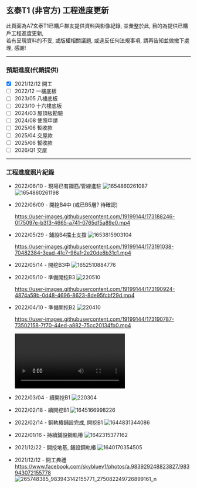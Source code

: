 ## 玄泰T1 (非官方) 工程進度更新

此頁面為A7玄泰T1已購戶群友提供資料與影像紀錄, 並彙整於此, 目的為提供已購戶工程進度更新,  
若有呈現資料的不妥, 或版權相關議題, 或違反任何法規事項, 請再告知並做撤下處理, 感謝!

---
### 預期進度(代銷提供)

- [x] 2021/12/12 開工
- [ ] 2022/12 一樓底板
- [ ] 2023/05 八樓底板
- [ ] 2023/10 十六樓底板
- [ ] 2024/03 屋頂板勘驗
- [ ] 2024/08 使照申請
- [ ] 2025/06 暫收款
- [ ] 2025/04 交屋款
- [ ] 2025/06 暫收款
- [ ] 2026/Q1 交屋

---
### 工程進度照片紀錄

- 2022/06/10 - 現場已有鋼筋/管線進駐
![1654860261087](https://user-images.githubusercontent.com/19199144/173191201-20d5b66d-a803-4f47-a2b4-e3cd69db75a9.jpg)
![1654860261198](https://user-images.githubusercontent.com/19199144/173191203-173934a3-2b78-4821-b782-4a74ef11d904.jpg)

- 2022/06/09 - 開挖B4中 (或已B5層? 待確認)

  https://user-images.githubusercontent.com/19199144/173188246-0f75097e-b3f3-4665-a741-0765df5a89e0.mp4

- 2022/05/29 - 鋪設B4擋土支撐
![1653815903104](https://user-images.githubusercontent.com/19199144/173190985-bbd26b64-2dc7-43aa-adbd-711462f4fbe0.jpg)

  https://user-images.githubusercontent.com/19199144/173191038-70482384-3ead-4fc7-96a1-2e20de8b31c1.mp4

- 2022/05/14 - 開挖B3中
![1652510884776](https://user-images.githubusercontent.com/19199144/173190949-db737122-413f-4dba-8590-f2e882929d8d.jpg)

- 2022/05/10 - 準備開挖B3
![220510](https://user-images.githubusercontent.com/19199144/173190889-7b9e8e84-efff-4101-b764-5006cb0822cb.JPG)

  https://user-images.githubusercontent.com/19199144/173190924-4874a59b-0d48-4696-8623-8de95fcbf29d.mp4

- 2022/04/10 - 準備開挖B2
![220410](https://user-images.githubusercontent.com/19199144/173190746-bb1815d3-1eef-42b2-8821-c5db6fdef15b.JPG)

  https://user-images.githubusercontent.com/19199144/173190787-73502158-7f70-44ed-a882-75cc20134fb0.mp4
  
  <video src="https://user-images.githubusercontent.com/19199144/173190787-73502158-7f70-44ed-a882-75cc20134fb0.mp4"></video>

- 2022/03/04 - 續開挖B1
![220304](https://user-images.githubusercontent.com/19199144/173190644-fbbc9eb5-a3ee-4027-9536-aaea97eda3f9.JPG)

- 2022/02/18 - 續開挖B1
![1645166998226](https://user-images.githubusercontent.com/19199144/173190541-0acf4bfe-a695-4210-84ab-3b92c2bfbae7.jpg)

- 2022/02/14 - 鋼軌樁鋪設完成, 開挖B1
![1644831344086](https://user-images.githubusercontent.com/19199144/173190405-f2f96cdf-fe14-4f9a-b866-dc2ff8946bc6.jpg)

- 2022/01/16 - 持續鋪設鋼軌樁
![1642315377162](https://user-images.githubusercontent.com/19199144/173190328-1764d0d6-8e8c-4282-bc79-368a87773e32.jpg)

- 2021/12/22 - 開挖地基, 鋪設鋼軌樁
![1640170354505](https://user-images.githubusercontent.com/19199144/173190012-481e79fe-040b-49a7-a73e-03f383464b08.jpg)

- 2021/12/12 - 開工典禮  
https://www.facebook.com/skybluev1/photos/a.983929248823827/983943072155778
![265748385_983943142155771_275082249726899161_n](https://user-images.githubusercontent.com/19199144/173189953-b5c1bb50-d52b-4b4e-89af-1e53dc0d2a16.jpg)
